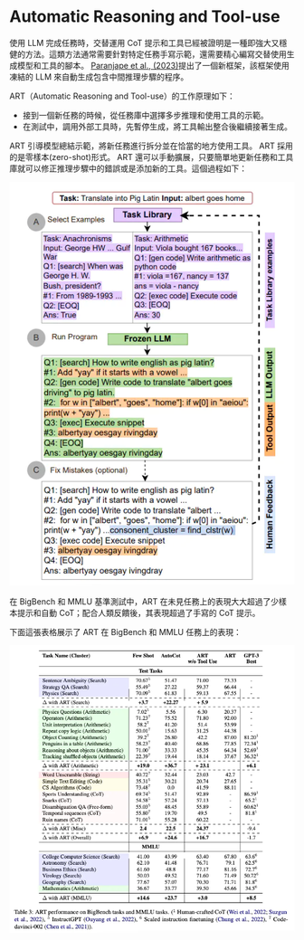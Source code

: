 # Automatic Reasoning and Tool-use

使用 LLM 完成任務時，交替運用 CoT 提示和工具已經被證明是一種即強大又穩健的方法。這類方法通常需要針對特定任務手寫示範，還需要精心編寫交替使用生成模型和工具的腳本。 [Paranjape et al., (2023)](https://arxiv.org/abs/2303.09014)提出了一個新框架，該框架使用凍結的 LLM 來自動生成包含中間推理步驟的程序。

ART（Automatic Reasoning and Tool-use）的工作原理如下：

- 接到一個新任務的時候，從任務庫中選擇多步推理和使用工具的示範。
- 在測試中，調用外部工具時，先暫停生成，將工具輸出整合後繼續接著生成。

ART 引導模型總結示範，將新任務進行拆分並在恰當的地方使用工具。 ART 採用的是零樣本(zero-shot)形式。 ART 還可以手動擴展，只要簡單地更新任務和工具庫就可以修正推理步驟中的錯誤或是添加新的工具。這個過程如下：

![](./assets/ART.webp)

在 BigBench 和 MMLU 基準測試中，ART 在未見任務上的表現大大超過了少樣本提示和自動 CoT；配合人類反饋後，其表現超過了手寫的 CoT 提示。

下面這張表格展示了 ART 在 BigBench 和 MMLU 任務上的表現：

![](./assets/ART2.webp)

